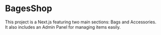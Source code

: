 # BagesShop
This project is a Next.js featuring two main sections: Bags and Accessories.
It also includes an Admin Panel for managing items easily.
